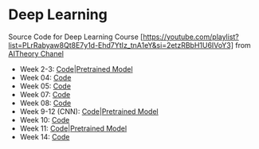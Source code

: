 # Deep Learning
Source Code for Deep Learning Course [https://youtube.com/playlist?list=PLrRabyaw8Qt8E7y1d-Ehd7YtIz_tnA1eY&si=2etzRBbH1U6IVoY3] from [AITheory Chanel](https://www.youtube.com/@AITheoryVN)
- Week 2-3: [Code](./code_w2-3.py)|[Pretrained Model](https://drive.google.com/drive/folders/1B4UMwQl4KuTbMt-_EfjYIa41FFq2l8vA?usp=drive_link)
- Week 04: [Code](./week04_code.py)
- Week 05: [Code](./week05_code.py)
- Week 07: [Code](./code_week07.py)
- Week 08: [Code](./week08_code.py)
- Week 9-12 (CNN): [Code](./code_w09-12_CNN)|[Pretrained Model](https://drive.google.com/drive/folders/1B4UMwQl4KuTbMt-_EfjYIa41FFq2l8vA?usp=drive_link)
- Week 10: [Code](./code_w10.py)
- Week 11: [Code](./Code_week11)|[Pretrained Model](https://drive.google.com/drive/folders/1B4UMwQl4KuTbMt-_EfjYIa41FFq2l8vA?usp=drive_link)
- Week 14: [Code](./code_w14.py)
